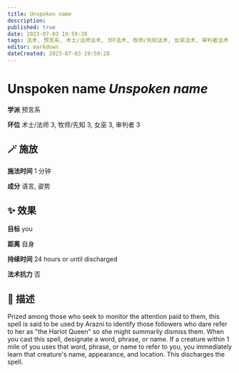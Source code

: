 ```yaml
---
title: Unspoken name
description: 
published: true
date: 2023-07-03 19:59:28
tags: 法术, 预言系, 术士/法师法术, 3环法术, 牧师/先知法术, 女巫法术, 审判者法术
editor: markdown
dateCreated: 2023-07-03 19:59:28
---
```


# **Unspoken name** *Unspoken name*

**学派** 预言系 

**环位** 术士/法师 3, 牧师/先知 3, 女巫 3, 审判者 3

## 🪄 施放

**施法时间** 1 分钟

**成分** 语言, 姿势

## ✨ 效果 

**目标** you 

**距离** 自身  

**持续时间** 24 hours or until discharged 

**法术抗力** 否

## 📖 描述

Prized among those who seek to monitor the attention paid to them, this spell is said to be used by Arazni to identify those followers who dare refer to her as "the Harlot Queen" so she might summarily dismiss them. When you cast this spell, designate a word, phrase, or name. If a creature within 1 mile of you uses that word, phrase, or name to refer to you, you immediately learn that creature's name, appearance, and location. This discharges the spell.
    